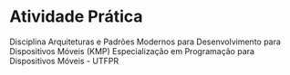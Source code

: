 # Atividade Prática

Disciplina Arquiteturas e Padrões Modernos para Desenvolvimento para Dispositivos Móveis (KMP)
Especialização em Programação para Dispositivos Móveis - UTFPR 

